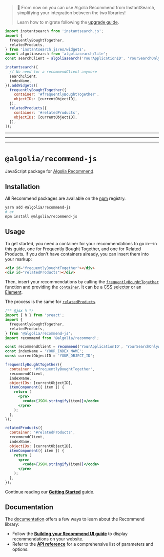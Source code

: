 > 🙌 From now on you can use Algolia Recommend from InstantSearch, simplifying your integration between the two libraries!
>
> Learn how to migrate following the [upgrade guide](https://www.algolia.com/doc/guides/algolia-recommend/upgrade/recommend-js/).

```js
import instantsearch from 'instantsearch.js';
import {
  frequentlyBoughtTogether,
  relatedProducts,
} from 'instantsearch.js/es/widgets';
import algoliasearch from 'algoliasearch/lite';
const searchClient = algoliasearch('YourApplicationID', 'YourSearchOnlyAPIKey');

instantsearch({
  // No need for a recommendClient anymore
  searchClient,
  indexName,
}).addWidgets([
  frequentlyBoughtTogether({
    container: '#frequentlyBoughtTogether',
    objectIDs: [currentObjectID],
  }),
  relatedProducts({
    container: '#relatedProducts',
    objectIDs: [currentObjectID],
  }),
]);
```

---
---
---

# `@algolia/recommend-js`

JavaScript package for [Algolia Recommend](https://www.algolia.com/doc/guides/algolia-ai/recommend/).

## Installation

All Recommend packages are available on the [npm](https://www.npmjs.com/) registry.

```bash
yarn add @algolia/recommend-js
# or
npm install @algolia/recommend-js
```

## Usage

To get started, you need a container for your recommendations to go in—in this guide, one for Frequently Bought Together, and one for Related Products. If you don't have containers already, you can insert them into your markup:

```html
<div id="frequentlyBoughtTogether"></div>
<div id="relatedProducts"></div>
```

Then, insert your recommendations by calling the [`frequentlyBoughtTogether`](https://www.algolia.com/doc/ui-libraries/recommend/api-reference/recommend-js/frequentlyBoughtTogether/) function and providing the [`container`](https://www.algolia.com/doc/ui-libraries/recommend/api-reference/recommend-js/frequentlyBoughtTogether/#param-container). It can be a [CSS selector](https://developer.mozilla.org/docs/Web/CSS/CSS_Selectors) or an [Element](https://developer.mozilla.org/docs/Web/API/HTMLElement).

The process is the same for [`relatedProducts`](https://www.algolia.com/doc/ui-libraries/recommend/api-reference/recommend-js/relatedProducts/).

```jsx
/** @jsx h */
import { h } from 'preact';
import {
  frequentlyBoughtTogether,
  relatedProducts,
} from '@algolia/recommend-js';
import recommend from '@algolia/recommend';

const recommendClient = recommend('YourApplicationID', 'YourSearchOnlyAPIKey');
const indexName = 'YOUR_INDEX_NAME';
const currentObjectID = 'YOUR_OBJECT_ID';

frequentlyBoughtTogether({
  container: '#frequentlyBoughtTogether',
  recommendClient,
  indexName,
  objectIDs: [currentObjectID],
  itemComponent({ item }) {
    return (
      <pre>
        <code>{JSON.stringify(item)}</code>
      </pre>
    );
  },
});

relatedProducts({
  container: '#relatedProducts',
  recommendClient,
  indexName,
  objectIDs: [currentObjectID],
  itemComponent({ item }) {
    return (
      <pre>
        <code>{JSON.stringify(item)}</code>
      </pre>
    );
  },
});
```

Continue reading our [**Getting Started**](https://www.algolia.com/doc/ui-libraries/recommend/introduction/getting-started/?client=JavaScript) guide.

## Documentation

The [documentation](https://www.algolia.com/doc/ui-libraries/recommend/introduction/what-is-recommend/) offers a few ways to learn about the Recommend library:

- Follow the [**Building your Recommend UI guide**](https://www.algolia.com/doc/guides/algolia-ai/recommend/?client=js#building-your-recommendation-ui) to display recommendations on your website.
- Refer to the [**API reference**](https://www.algolia.com/doc/ui-libraries/recommend/api-reference/recommend-js/) for a comprehensive list of parameters and options.
